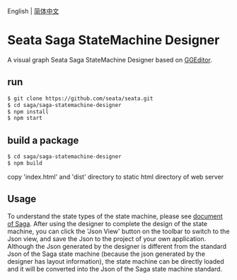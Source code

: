 English | [简体中文](README.zh-CN.md)

# Seata Saga StateMachine Designer

A visual graph Seata Saga StateMachine Designer based on [GGEditor](https://github.com/alibaba/GGEditor).

## run

```sh
$ git clone https://github.com/seata/seata.git
$ cd saga/saga-statemachine-designer
$ npm install
$ npm start
```

## build a package
```sh
$ cd saga/saga-statemachine-designer
$ npm build
```

copy 'index.html' and 'dist' directory to static html directory of web server

## Usage
To understand the state types of the state machine, please see [document of Saga](http://seata.io/zh-cn/docs/user/saga.html). After using the designer to complete the design of the state machine, you can click the 'Json View' button on the toolbar to switch to the Json view, and save the Json to the project of your own application. Although the Json generated by the designer is different from the standard Json of the Saga state machine (because the json generated by the designer has layout information), the state machine can be directly loaded and it will be converted into the Json of the Saga state machine standard.